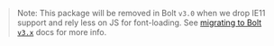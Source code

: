 > Note: This package will be removed in Bolt `v3.0` when we drop IE11 support and rely less on JS for font-loading. See [migrating to Bolt `v3.x`](http://boltdesignsystem.com/docs/guides/migrating-to-3.x.html) docs for more info.
